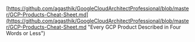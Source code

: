 [https://github.com/agasthik/GoogleCloudArchitectProfessional/blob/master/GCP-Products-Cheat-Sheet.md](https://github.com/agasthik/GoogleCloudArchitectProfessional/blob/master/GCP-Products-Cheat-Sheet.md "Every GCP Product Described in Four Words or Less")

